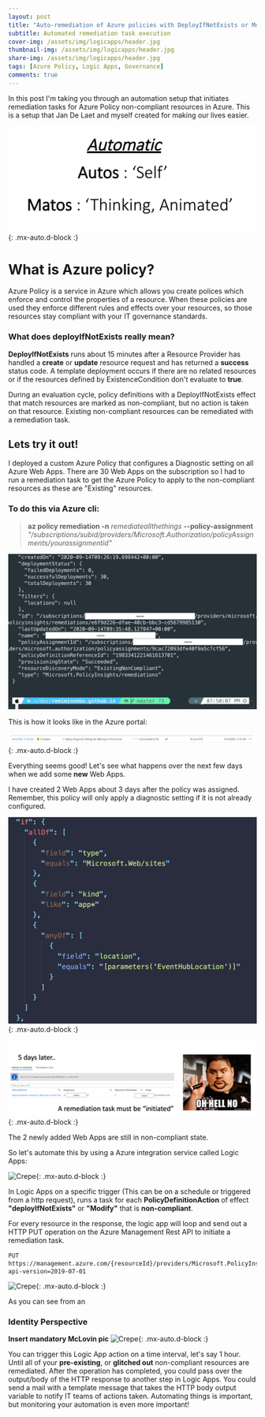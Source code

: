 ```yaml
---
layout: post
title: "Auto-remediation of Azure policies with DeployIfNotExists or Modify effect "
subtitle: Automated remediation task execution
cover-img: /assets/img/logicapps/header.jpg
thumbnail-img: /assets/img/logicapps/header.jpg
share-img: /assets/img/logicapps/header.jpg
tags: [Azure Policy, Logic Apps, Governance]
comments: true
---
```

In this post I'm taking you through an automation setup that initiates remediation tasks for Azure Policy non-compliant resources in Azure. This is a setup that Jan De Laet and myself created for making our lives easier.

![Crepe](../assets/img/logicapps/automatic.png){: .mx-auto.d-block :}


# What is Azure policy?

Azure Policy is a service in Azure which allows you create polices which enforce and control the properties of a resource. When these policies are used they enforce different rules and effects over your resources, so those resources stay compliant with your IT governance standards.

### What does deployIfNotExists really mean?

**DeployIfNotExists** runs about 15 minutes after a Resource Provider has handled a **create** or **update** resource request and has returned a **success** status code. A template deployment occurs if there are no related resources or if the resources defined by ExistenceCondition don't evaluate to **true**.

During an evaluation cycle, policy definitions with a DeployIfNotExists effect that match resources are marked as non-compliant, but no action is taken on that resource. Existing non-compliant resources can be remediated with a remediation task.

## Lets try it out!

I deployed a custom Azure Policy that configures a Diagnostic setting on all Azure Web Apps. There are 30 Web Apps on the subscription so I had to run a remediation task to get the Azure Policy to apply to the non-compliant resources as these are "Existing" resources.

### To do this via Azure cli:

> **az policy remediation -n** *remediateallthethings* **--policy-assignment** *"/subscriptions/subid/providers/Microsoft.Authorization/policyAssignments/yourassignmentid"*

![](../assets/img/logicapps/ss2.2.png)

This is how it looks like in the Azure portal:

![Crepe](../assets/img/logicapps/ss1.png){: .mx-auto.d-block :}

Everything seems good! Let's see what happens over the next few days when we add some **new** Web Apps.

I have created 2 Web Apps about 3 days after the policy was assigned.
Remember, this policy will only apply a diagnostic setting if it is not already configured. 

![Crepe](../assets/img/logicapps/ss5.png){: .mx-auto.d-block :}


![Crepe](../assets/img/logicapps/ss4.png){: .mx-auto.d-block :}

The 2 newly added Web Apps are still in non-compliant state.

<!-- ```json
"if": {
        "allOf": [
          {
            "field": "type",
            "equals": "Microsoft.Web/sites"
          },
          {
            "field": "kind",
            "like": "app*"
          },
          {
            "anyOf": [
              {
                "field": "location",
                "equals": "[parameters('EventHubLocation')]"
              }
            ]
          }
        ]
        ....
``` -->

So let's automate this by using a Azure integration service called Logic Apps:

![Crepe](../assets/img/logicapps/ss6.png){: .mx-auto.d-block :}

In Logic Apps on a specific trigger (This can be on a schedule or triggered from a http request), runs a task for each **PolicyDefinitionAction** of effect **"deployIfNotExists"** or **"Modify"** that is **non-compliant**.

For every resource in the response, the logic app will loop and send out a HTTP PUT operation on the Azure Management Rest API to initiate a remediation task.
```
PUT https://management.azure.com/{resourceId}/providers/Microsoft.PolicyInsights/remediations/{remediationName}?api-version=2019-07-01
```

![Crepe](../assets/img/logicapps/ss7.png){: .mx-auto.d-block :}

As you can see from an 
### Identity Perspective

**Insert mandatory McLovin pic**
![Crepe](../assets/img/logicapps/ss8.png){: .mx-auto.d-block :}

You can trigger this Logic App action on a time interval, let's say 1 hour. Until all of your **pre-existing**, or **glitched out** non-compliant resources are remediated.
After the operation has completed, you could pass over the output/body of the HTTP response to another step in Logic Apps.
You could send a mail with a template message that takes the HTTP body output variable to notify IT teams of actions taken.
Automating things is important, but monitoring your automation is even more important!

